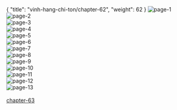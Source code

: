 { "title": "vinh-hang-chi-ton/chapter-62", "weight": 62 }
<img src="vinh-hang-chi-ton_0062_01-ae3fa16b9f3f6bb6e44b7d9f9d3de8f1.webp" alt="page-1" origin="http://storage.fshare.vn/Test-vechai/1513483268-Vinh-Hang-Chi-Ton-Chapter-62-Tieng-viet-hamtruyencom-ve-chai-02.jpg"><br/>
<img src="vinh-hang-chi-ton_0062_02-1ab1fac186afc785bd2abadd31db7252.webp" alt="page-2" origin="http://storage.fshare.vn/Test-vechai/1513483268-Vinh-Hang-Chi-Ton-Chapter-62-Tieng-viet-hamtruyencom-ve-chai-03.jpg"><br/>
<img src="vinh-hang-chi-ton_0062_03-42ad072bc3f7cebe06f1a43892c71556.webp" alt="page-3" origin="http://storage.fshare.vn/Test-vechai/1513483268-Vinh-Hang-Chi-Ton-Chapter-62-Tieng-viet-hamtruyencom-ve-chai-04.jpg"><br/>
<img src="vinh-hang-chi-ton_0062_04-97356ed82eb53be013882153d29bfefc.webp" alt="page-4" origin="http://storage.fshare.vn/Test-vechai/1513483268-Vinh-Hang-Chi-Ton-Chapter-62-Tieng-viet-hamtruyencom-ve-chai-05.jpg"><br/>
<img src="vinh-hang-chi-ton_0062_05-0c3371ad378a85c2b737d5f9cb1b46ad.webp" alt="page-5" origin="http://storage.fshare.vn/Test-vechai/1513483268-Vinh-Hang-Chi-Ton-Chapter-62-Tieng-viet-hamtruyencom-ve-chai-06.jpg"><br/>
<img src="vinh-hang-chi-ton_0062_06-e05e4704d2777cabd617029887b955b7.webp" alt="page-6" origin="http://storage.fshare.vn/Test-vechai/1513483268-Vinh-Hang-Chi-Ton-Chapter-62-Tieng-viet-hamtruyencom-ve-chai-07.jpg"><br/>
<img src="vinh-hang-chi-ton_0062_07-d7e5b27dff6f556c67d838af3218c5e4.webp" alt="page-7" origin="http://storage.fshare.vn/Test-vechai/1513483268-Vinh-Hang-Chi-Ton-Chapter-62-Tieng-viet-hamtruyencom-ve-chai-08.jpg"><br/>
<img src="vinh-hang-chi-ton_0062_08-9ad4f8e85b11c10ae3d22348412a2f5c.webp" alt="page-8" origin="http://storage.fshare.vn/Test-vechai/1513483268-Vinh-Hang-Chi-Ton-Chapter-62-Tieng-viet-hamtruyencom-ve-chai-09.jpg"><br/>
<img src="vinh-hang-chi-ton_0062_09-08a47652b92c0493ad0107b2445b2e1d.webp" alt="page-9" origin="http://storage.fshare.vn/Test-vechai/1513483268-Vinh-Hang-Chi-Ton-Chapter-62-Tieng-viet-hamtruyencom-ve-chai-10.jpg"><br/>
<img src="vinh-hang-chi-ton_0062_10-fbdf4982b4a47e7b11b32e6139fdf395.webp" alt="page-10" origin="http://storage.fshare.vn/Test-vechai/1513483268-Vinh-Hang-Chi-Ton-Chapter-62-Tieng-viet-hamtruyencom-ve-chai-11.jpg"><br/>
<img src="vinh-hang-chi-ton_0062_11-3f0c11f46c41597153593776c83dc184.webp" alt="page-11" origin="http://storage.fshare.vn/Test-vechai/1513483268-Vinh-Hang-Chi-Ton-Chapter-62-Tieng-viet-hamtruyencom-ve-chai-12.jpg"><br/>
<img src="vinh-hang-chi-ton_0062_12-07ecefcc10d92148c63c6401879b42b3.webp" alt="page-12" origin="http://storage.fshare.vn/Test-vechai/1513483268-Vinh-Hang-Chi-Ton-Chapter-62-Tieng-viet-hamtruyencom-ve-chai-13.jpg"><br/>
<img src="vinh-hang-chi-ton_0062_13-aa7e5d4630abbfd4cac3ee0aad7b1563.webp" alt="page-13" origin="http://storage.fshare.vn/Test-vechai/1513483268-Vinh-Hang-Chi-Ton-Chapter-62-Tieng-viet-hamtruyencom-ve-chai-14.jpg"><br/>
<br/><a class="nextchap" href="/vinh-hang-chi-ton/chapter-63">chapter-63</a>
